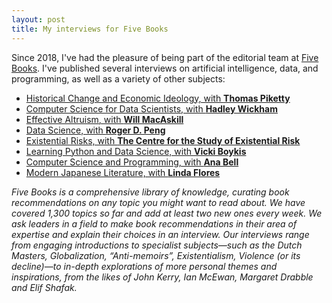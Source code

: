 ```yaml
---
layout: post
title: My interviews for Five Books
---
```


Since 2018, I've had the pleasure of being part of the editorial team at [Five Books](https://www.fivebooks.com). I've published several interviews on artificial intelligence, data, and programming, as well as a variety of other subjects:

* [Historical Change and Economic Ideology, with **Thomas Piketty**](https://fivebooks.com/best-books/economic-ideology-thomas-piketty/)
* [Computer Science for Data Scientists, with **Hadley Wickham**](https://fivebooks.com/best-books/computer-science-data-science-hadley-wickham/)
* [Effective Altruism, with **Will MacAskill**](https://fivebooks.com/best-books/effective-altruism-will-macaskill/)
* [Data Science, with **Roger D. Peng**](https://fivebooks.com/best-books/data-science-roger-peng/)
* [Existential Risks, with **The Centre for the Study of Existential Risk**](https://fivebooks.com/best-books/existential-risks-cambridge-cser/)
* [Learning Python and Data Science, with **Vicki Boykis**](https://fivebooks.com/best-books/learning-python-and-data-science-vicki-boykis/)
* [Computer Science and Programming, with **Ana Bell**](https://fivebooks.com/best-books/programming-computer-science-ana-bell/)
* [Modern Japanese Literature, with **Linda Flores**](https://fivebooks.com/best-books/modern-japanese-literature-linda-flores/)

_Five Books is a comprehensive library of knowledge, curating book recommendations on any topic you might want to read about. We have covered 1,300 topics so far and add at least two new ones every week. We ask leaders in a field to make book recommendations in their area of expertise and explain their choices in an interview. Our interviews range from engaging introductions to specialist subjects—such as the Dutch Masters, Globalization, “Anti-memoirs”, Existentialism, Violence (or its decline)—to in-depth explorations of more personal themes and inspirations, from the likes of John Kerry, Ian McEwan, Margaret Drabble and Elif Shafak._
